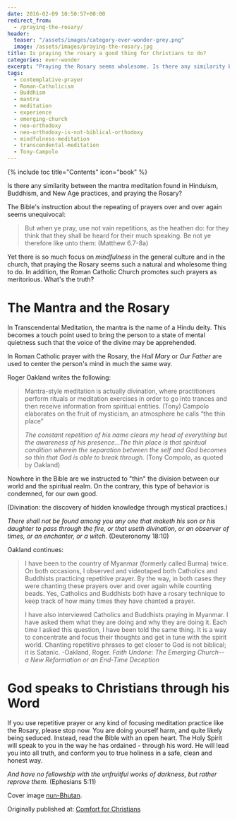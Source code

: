 ```yaml
---
date: 2016-02-09 10:50:57+00:00
redirect_from:
  - /praying-the-rosary/
header:
  teaser: "/assets/images/category-ever-wonder-grey.png"
  image: /assets/images/praying-the-rosary.jpg
title: Is praying the rosary a good thing for Christians to do?
categories: ever-wonder
excerpt: "Praying the Rosary seems wholesome. Is there any similarity between the mantra meditation found in Hinduism, Buddhism, and New Age practices, and praying the Rosary?"
tags: 
  - contemplative-prayer
  - Roman-Catholicism
  - Buddhism
  - mantra
  - meditation
  - experience
  - emerging-church
  - neo-orthodoxy
  - neo-orthodoxy-is-not-biblical-orthodoxy
  - mindfulness-meditation
  - transcendental-meditation
  - Tony-Campolo
---
```

{% include toc title="Contents" icon="book" %}

Is there any similarity between the mantra meditation found in Hinduism, Buddhism, and New Age practices, and praying the Rosary?

The Bible's instruction about the repeating of prayers over and over again seems unequivocal:

>But when ye pray, use not vain repetitions, as the heathen do: for they think that they shall be heard for their much speaking. Be not ye therefore like unto them: (Matthew 6.7-8a)

Yet there is so much focus on *mindfulness* in the general culture and in the church, that praying the Rosary seems such a natural and wholesome thing to do.  In addition, the Roman Catholic Church promotes such prayers as meritorious.  What's the truth?



# The Mantra and the Rosary





In Transcendental Meditation, the mantra is the name of a Hindu deity.  This becomes a touch point used to bring the person to a state of mental quietness such that the voice of the divine may be apprehended.

In Roman Catholic prayer with the Rosary, the _Hail Mary_ or _Our Father_ are used to center the person's mind in much the same way.

Roger Oakland writes the following:



<blockquote>
  Mantra-style meditation is actually divination, where practitioners perform rituals or meditation exercises in order to go into trances and then receive information from spiritual entities. (Tony) Campolo elaborates on the fruit of mysticism, an atmosphere he calls “the thin place”
  
  _The constant repetition of his name clears my head of everything but the awareness of his presence...The thin place is that spiritual condition wherein the separation between the self and God becomes so thin that God is able to break through._ (Tony Compolo, as quoted by Oakland)
</blockquote>



Nowhere in the Bible are we instructed to "thin" the division between our world and the spiritual realm.  On the contrary, this type of behavior is condemned, for our own good.

(Divination: the discovery of hidden knowledge through mystical practices.)

_There shall not be found among you any one that maketh his son or his daughter to pass through the fire, or that useth divination, or an observer of times, or an enchanter, or a witch._ (Deuteronomy 18:10)



Oakland continues:



<blockquote>
  I have been to the country of Myanmar (formerly called Burma) twice. On both occasions, I observed and videotaped both Catholics and Buddhists practicing repetitive prayer. By the way, in both cases they were chanting these prayers over and over again while counting beads. Yes, Catholics and Buddhists both have a rosary technique to keep track of how many times they have chanted a prayer.
  
  I have also interviewed Catholics and Buddhists praying in Myanmar. I have asked them what they are doing and why they are doing it. Each time I asked this question, I have been told the same thing. It is a way to concentrate and focus their thoughts and get in tune with the spirit world. Chanting repetitive phrases to get closer to God is not biblical; it is Satanic. -Oakland, Roger. _Faith Undone: The Emerging Church-- a New Reformation or an End-Time Deception_
</blockquote>





# God speaks to Christians through his Word





If you use repetitive prayer or any kind of focusing meditation practice like the Rosary, please stop now.  You are doing yourself harm, and quite likely being seduced.  Instead, read the Bible with an open heart.  The Holy Spirit will speak to you in the way he has ordained - through his word.  He will lead you into all truth, and conform you to true holiness in a safe, clean and honest way.

_And have no fellowship with the unfruitful works of darkness, but rather reprove them._ (Ephesians 5:11)

Cover image [nun-Bhutan](https://www.pinterest.com/pin/458663543272387155/).


<div>Originally published at: <a href='http://www.alecsatin.com/'>Comfort for Christians</a></div>
